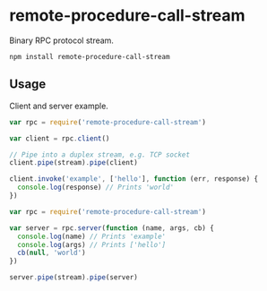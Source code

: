 # remote-procedure-call-stream

Binary RPC protocol stream.

    npm install remote-procedure-call-stream

## Usage

Client and server example.

```javascript
var rpc = require('remote-procedure-call-stream')

var client = rpc.client()

// Pipe into a duplex stream, e.g. TCP socket
client.pipe(stream).pipe(client)

client.invoke('example', ['hello'], function (err, response) {
  console.log(response) // Prints 'world'
})
```

```javascript
var rpc = require('remote-procedure-call-stream')

var server = rpc.server(function (name, args, cb) {
  console.log(name) // Prints 'example'
  console.log(args) // Prints ['hello']
  cb(null, 'world')
})

server.pipe(stream).pipe(server)
```
